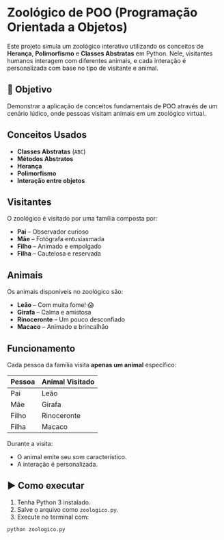 # Zoológico de POO (Programação Orientada a Objetos)

Este projeto simula um zoológico interativo utilizando os conceitos de **Herança**, **Polimorfismo** e **Classes Abstratas** em Python. Nele, visitantes humanos interagem com diferentes animais, e cada interação é personalizada com base no tipo de visitante e animal.

## 🎯 Objetivo

Demonstrar a aplicação de conceitos fundamentais de POO através de um cenário lúdico, onde pessoas visitam animais em um zoológico virtual.

## Conceitos Usados

- **Classes Abstratas** (`ABC`)
- **Métodos Abstratos**
- **Herança**
- **Polimorfismo**
- **Interação entre objetos**

## Visitantes

O zoológico é visitado por uma família composta por:

- **Pai** – Observador curioso
- **Mãe** – Fotógrafa entusiasmada
- **Filho** – Animado e empolgado
- **Filha** – Cautelosa e reservada

## Animais

Os animais disponíveis no zoológico são:

- **Leão** – Com muita fome! 😱  
- **Girafa** – Calma e amistosa  
- **Rinoceronte** – Um pouco desconfiado  
- **Macaco** – Animado e brincalhão  

## Funcionamento

Cada pessoa da família visita **apenas um animal** específico:

| Pessoa | Animal Visitado |
|--------|------------------|
| Pai    | Leão             |
| Mãe    | Girafa           |
| Filho  | Rinoceronte      |
| Filha  | Macaco           |

Durante a visita:
- O animal emite seu som característico.
- A interação é personalizada.
  
## ▶️ Como executar

1. Tenha Python 3 instalado.
2. Salve o arquivo como `zoologico.py`.
3. Execute no terminal com:

```bash
python zoologico.py
